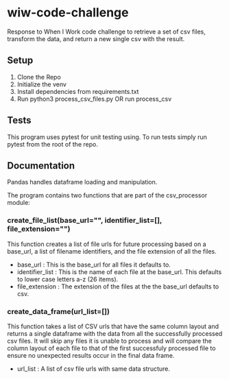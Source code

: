 # wiw-code-challenge
 Response to When I Work code challenge to retrieve a set of csv files, transform the data, and return a new single csv with the result.

##  Setup

1. Clone the Repo
2. Initialize the venv
3. Install dependencies from requirements.txt
4. Run python3 process_csv_files.py OR run process_csv

## Tests

This program uses pytest for unit testing using. To run tests simply run pytest from the root of the repo.

## Documentation

Pandas handles dataframe loading and manipulation.

The program contains two functions that are part of the csv_processor module:

### create_file_list(base_url="", identifier_list=[], file_extension="")

This function creates a list of file urls for future processing based on a base_url, a list of filename identifiers, and the file extension of all the files.

- base_url : This is the base_url for all files it defaults to.
- identifier_list : This is the name of each file at the base_url. This defaults to lower case letters a-z (26 items).
- file_extension : The extension of the files at the the base_url defaults to csv.


### create_data_frame(url_list=[])

This function takes a list of CSV urls that have the same column layout and returns a single dataframe with the data from all the successfully processed csv files. It will skip any files it is unable to process and will compare the column layout of each file to that of the first successfuly processed file to ensure no unexpected results occur in the final data frame.

- url_list : A list of csv file urls with same data structure.

